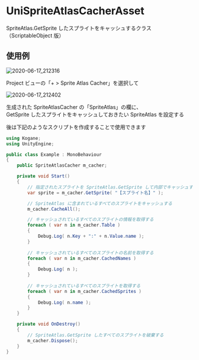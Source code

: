 # UniSpriteAtlasCacherAsset

SpriteAtlas.GetSprite したスプライトをキャッシュするクラス（ScriptableObject 版）

## 使用例

![2020-06-17_212316](https://user-images.githubusercontent.com/6134875/84897715-0cf90d00-b0e1-11ea-9b7a-fe8c91907624.png)

Project ビューの「+ > Sprite Atlas Cacher」を選択して  

![2020-06-17_212402](https://user-images.githubusercontent.com/6134875/84897718-0d91a380-b0e1-11ea-9677-17cb6c2f8a32.png)

生成された SpriteAtlasCacher の「SpriteAtlas」の欄に、  
GetSprite したスプライトをキャッシュしておきたい SpriteAtlas を設定する  

後は下記のようなスクリプトを作成することで使用できます  

```cs
using Kogane;
using UnityEngine;

public class Example : MonoBehaviour
{
    public SpriteAtlasCacher m_cacher;

    private void Start()
    {
        // 指定されたスプライトを SpriteAtlas.GetSprite して内部でキャッシュする
        var sprite = m_cacher.GetSprite( "【スプライト名】" );

        // SpriteAtlas に含まれているすべてのスプライトをキャッシュする
        m_cacher.CacheAll();

        // キャッシュされているすべてのスプライトの情報を取得する
        foreach ( var n in m_cacher.Table )
        {
            Debug.Log( n.Key + ":" + n.Value.name );
        }
        
        // キャッシュされているすべてのスプライトの名前を取得する
        foreach ( var n in m_cacher.CachedNames )
        {
            Debug.Log( n );
        }
        
        // キャッシュされているすべてのスプライトを取得する
        foreach ( var n in m_cacher.CachedSprites )
        {
            Debug.Log( n.name );
        }
    }

    private void OnDestroy()
    {
        // SpriteAtlas.GetSprite したすべてのスプライトを破棄する
        m_cacher.Dispose();
    }
}
```

